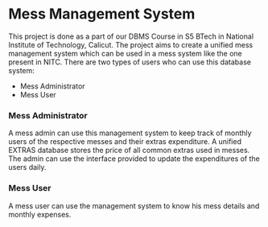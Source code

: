 # Mess Management System

This project is done as a part of our DBMS Course in S5 BTech in National Institute of Technology, Calicut. The project aims to create a unified mess management system which can be used in a mess system like the one present in NITC. There are two types of users who can use this database system:
  - Mess Administrator
  - Mess User

### Mess Administrator
A mess admin can use this management system to keep track of monthly users of the respective messes and their extras expenditure. A unified EXTRAS database stores the
price of all common extras used in messes. The admin can use the interface provided to update the expenditures of the users daily.

### Mess User
A mess user can use the management system to know his mess details and monthly expenses.
